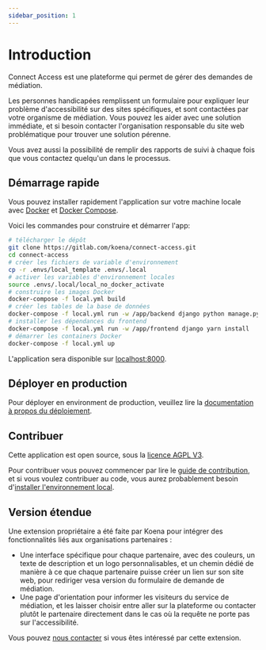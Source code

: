 ```yaml
---
sidebar_position: 1
---
```


# Introduction

<span lang="en">Connect Access</span> est une plateforme qui permet de gérer des demandes de médiation.

Les personnes handicapées remplissent un formulaire pour expliquer leur problème d'accessibilité sur des sites spécifiques, et sont contactées par votre organisme de médiation. Vous pouvez les aider avec une solution immédiate, et si besoin contacter l'organisation responsable du site web problématique pour trouver une solution pérenne.

Vous avez aussi la possibilité de remplir des rapports de suivi à chaque fois que vous contactez quelqu'un dans le processus.

## Démarrage rapide

Vous pouvez installer rapidement l'application sur votre machine locale avec [Docker](https://docs.docker.com/get-docker/) et [Docker Compose](https://docs.docker.com/compose/install/).

Voici les commandes pour construire et démarrer l'app:

```bash
# télécharger le dépôt
git clone https://gitlab.com/koena/connect-access.git
cd connect-access
# créer les fichiers de variable d'environnement
cp -r .envs/local_template .envs/.local
# activer les variables d'environnement locales
source .envs/.local/local_no_docker_activate
# construire les images Docker
docker-compose -f local.yml build
# créer les tables de la base de données
docker-compose -f local.yml run -w /app/backend django python manage.py migrate
# installer les dépendances du frontend
docker-compose -f local.yml run -w /app/frontend django yarn install
# démarrer les containers Docker
docker-compose -f local.yml up
```

L'application sera disponible sur [localhost:8000](http://localhost:8000).

## Déployer en production

Pour déployer en environment de production, veuillez lire la [documentation à propos du déploiement](./user-documentation/deployement.mdx).

## Contribuer

Cette application est open source, sous la [licence AGPL V3](https://www.gnu.org/licenses/agpl-3.0.fr.html).

Pour contribuer vous pouvez commencer par lire le [guide de contribution](./developer-documentation/contributing.md), et si vous voulez contribuer au code, vous aurez probablement besoin d'[installer l'environnement local](./developer-documentation/local-environment.mdx).

## Version étendue

Une extension propriétaire a été faite par Koena pour intégrer des fonctionnalités liés aux organisations partenaires :

- Une interface spécifique pour chaque partenaire, avec des couleurs, un texte de description et un logo personnalisables, et un chemin dédié de manière à ce que chaque partenaire puisse créer un lien sur son site web, pour rediriger vesa version du formulaire de demande de médiation.
- Une page d'orientation pour informer les visiteurs du service de médiation, et les laisser choisir entre aller sur la plateforme ou contacter plutôt le partenaire directement dans le cas où la requête ne porte pas sur l'accessibilité.

Vous pouvez [nous contacter](https://koena.net/) si vous êtes intéressé par cette extension.
